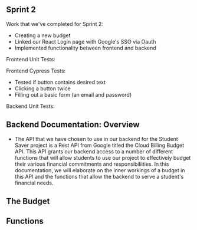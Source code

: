 Sprint 2
-

Work that we've completed for Sprint 2:
- Creating a new budget
- Linked our React Login page with Google's SSO via Oauth 
- Implemented functionality between frontend and backend

Frontend Unit Tests:

Frontend Cypress Tests: 
- Tested if button contains desired text 
- Clicking a button twice
- Filling out a basic form (an email and password)

Backend Unit Tests:

Backend Documentation:
Overview
-
- The API that we have chosen to use in our backend for the Student Saver project is a Rest API from Google titled the Cloud Billing Budget API. This API grants our backend access to a number of different functions that will allow students to use our project to effectively budget their various financial commitments and responsibiliities. In this documentation, we will elaborate on the inner workings of a budget in this API and the functions that allow the backend to serve a student's financial needs.

The Budget
-

Functions
-



